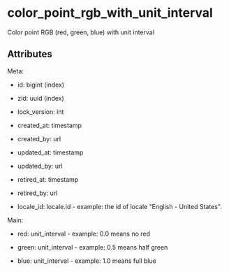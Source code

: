 # color_point_rgb_with_unit_interval

Color point RGB (red, green, blue) with unit interval


## Attributes

Meta:

  * id: bigint (index)

  * zid: uuid (index)

  * lock_version: int

  * created_at: timestamp

  * created_by: url

  * updated_at: timestamp

  * updated_by: url

  * retired_at: timestamp

  * retired_by: url

  * locale_id: locale.id - example: the id of locale "English - United States".

Main:

  * red: unit_interval - example: 0.0 means no red

  * green: unit_interval - example: 0.5 means half green

  * blue: unit_interval - example: 1.0 means full blue


